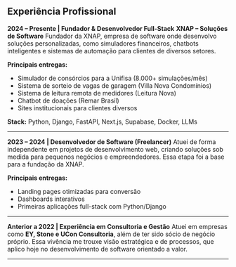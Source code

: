 ## Experiência Profissional

**2024 – Presente | Fundador & Desenvolvedor Full-Stack**
**XNAP – Soluções de Software**
Fundador da XNAP, empresa de software onde desenvolvo soluções personalizadas, como simuladores financeiros, chatbots inteligentes e sistemas de automação para clientes de diversos setores.

**Principais entregas:**

* Simulador de consórcios para a Unifisa (8.000+ simulações/mês)
* Sistema de sorteio de vagas de garagem (Villa Nova Condomínios)
* Sistema de leitura remota de medidores (Leitura Nova)
* Chatbot de doações (Remar Brasil)
* Sites institucionais para clientes diversos

**Stack:** Python, Django, FastAPI, Next.js, Supabase, Docker, LLMs

---

**2023 – 2024 | Desenvolvedor de Software (Freelancer)**
Atuei de forma independente em projetos de desenvolvimento web, criando soluções sob medida para pequenos negócios e empreendedores. Essa etapa foi a base para a fundação da XNAP.

**Principais entregas:**

* Landing pages otimizadas para conversão
* Dashboards interativos
* Primeiras aplicações full-stack com Python/Django

---

**Anterior a 2022 | Experiência em Consultoria e Gestão**
Atuei em empresas como **EY, Stone e UCon Consultoria**, além de ter sido sócio de negócio próprio. Essa vivência me trouxe visão estratégica e de processos, que aplico hoje no desenvolvimento de software orientado a valor.

---

